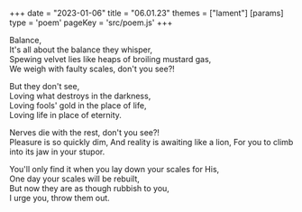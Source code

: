 +++
date = "2023-01-06"
title = "06.01.23"
themes = ["lament"]
[params]
  type = 'poem'
  pageKey = 'src/poem.js'
+++

Balance,  
It's all about the balance they whisper,  
Spewing velvet lies like heaps of broiling mustard gas,  
We weigh with faulty scales, don't you see?!  
  
But they don't see,  
Loving what destroys in the darkness,  
Loving fools' gold in the place of life,  
Loving life in place of eternity.
  
Nerves die with the rest, don't you see?!  
Pleasure is so quickly dim,
And reality is awaiting like a lion,
For you to climb into its jaw in your stupor.
  
You'll only find it when you lay down your scales for His,  
One day your scales will be rebuilt,  
But now they are as though rubbish to you,  
I urge you, throw them out.
